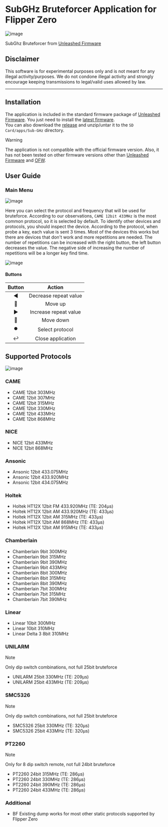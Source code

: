 # SubGHz Bruteforcer Application for Flipper Zero

![image](https://github.com/DarkFlippers/flipperzero-subbrute/assets/31771569/0a952559-94c0-40b7-8b9c-9ee4e37c6cd6)


SubGhz Bruteforcer from [Unleashed Firmware](https://github.com/DarkFlippers/unleashed-firmware)

## Disclaimer

This software is for experimental purposes only and is not meant for any illegal activity/purposes.
We do not condone illegal activity and strongly encourage keeping transmissions to legal/valid uses allowed by law.

---

## Installation

The application is included in the standard firmware package of [Unleashed Firmware](https://github.com/DarkFlippers/unleashed-firmware). 
You just need to install the [latest firmware](https://github.com/DarkFlippers/unleashed-firmware/releases/latest).
<br />
You can also download the [release](https://github.com/derskythe/flipperzero-subbrute/releases/latest) and unzip/untar it to the `SD Card/apps/Sub-GHz` directory.
<br />
> [!WARNING]
> 
> The application is not compatible with the official firmware version.
> Also, it has not been tested on other firmware versions other than [Unleashed Firmware](https://github.com/DarkFlippers/unleashed-firmware) and [OFW](https://github.com/flipperdevices/flipperzero-firmware).

## User Guide

### Main Menu

![image](https://github.com/DarkFlippers/flipperzero-subbrute/assets/31771569/9f428d6e-59fd-4517-895d-fb185f8d884f)

Here you can select the protocol and frequency that will be used for bruteforce. 
According to our observations, `CAME 12bit 433MHz` is the most common protocol, so it is selected by default.
To identify other devices and protocols, you should inspect the device.
According to the protocol, when probe a key, each value is sent 3 times. 
Most of the devices this works but there are devices that don't work and more repetitions are needed. 
The number of repetitions can be increased with the right button, the left button decreases the value.
The negative side of increasing the number of repetitions will be a longer key find time.

![image](https://github.com/DarkFlippers/flipperzero-subbrute/assets/31771569/a17695d0-833d-44ce-a0d0-ead8366cb4fe)

#### Buttons

|           Button            |        Action         |
|:---------------------------:|:---------------------:|
|      :arrow_backward:       | Decrease repeat value |
|      :arrow_up_small:       |        Move up        |
|       :arrow_forward:       | Increase repeat value |
|     :arrow_down_small:      |       Move down       |
|       :record_button:       |    Select protocol    |
| :leftwards_arrow_with_hook: |   Close application   |

## Supported Protocols

![image](https://github.com/DarkFlippers/flipperzero-subbrute/assets/31771569/1f14b5eb-7e66-4b37-b816-34fab63db70c)


### CAME

- CAME 12bit 303MHz
- CAME 12bit 307MHz
- CAME 12bit 315MHz
- CAME 12bit 330MHz
- CAME 12bit 433MHz
- CAME 12bit 868MHz

### NICE

- NICE 12bit 433MHz
- NICE 12bit 868MHz

### Ansonic

- Ansonic 12bit 433.075MHz
- Ansonic 12bit 433.920MHz
- Ansonic 12bit 434.075MHz

### Holtek

- Holtek HT12X 12bit FM 433.920MHz (TE: 204μs)
- Holtek HT12X 12bit AM 433.920MHz (TE: 433μs)
- Holtek HT12X 12bit AM 315MHz (TE: 433μs)
- Holtek HT12X 12bit AM 868MHz (TE: 433μs)
- Holtek HT12X 12bit AM 915MHz (TE: 433μs)

### Chamberlain

- Chamberlain 9bit 300MHz
- Chamberlain 9bit 315MHz
- Chamberlain 9bit 390MHz
- Chamberlain 9bit 433MHz
- Chamberlain 8bit 300MHz
- Chamberlain 8bit 315MHz
- Chamberlain 8bit 390MHz
- Chamberlain 7bit 300MHz
- Chamberlain 7bit 315MHz
- Chamberlain 7bit 390MHz

### Linear

- Linear 10bit 300MHz
- Linear 10bit 310MHz
- Linear Delta 3 8bit 310MHz

### UNILARM

> [!NOTE]
> 
> Only dip switch combinations, not full 25bit bruteforce

- UNILARM 25bit 330MHz (TE: 209μs)
- UNILARM 25bit 433MHz (TE: 209μs)

### SMC5326

> [!NOTE]
> 
> Only dip switch combinations, not full 25bit bruteforce

- SMC5326 25bit 330MHz (TE: 320μs)
- SMC5326 25bit 433MHz (TE: 320μs)

### PT2260

> [!NOTE]
> 
> Only for 8 dip switch remote, not full 24bit bruteforce

- PT2260 24bit 315MHz (TE: 286μs)
- PT2260 24bit 330MHz (TE: 286μs)
- PT2260 24bit 390MHz (TE: 286μs)
- PT2260 24bit 433MHz (TE: 286μs)

### Additional

- BF Existing dump works for most other static protocols supported by Flipper Zero
